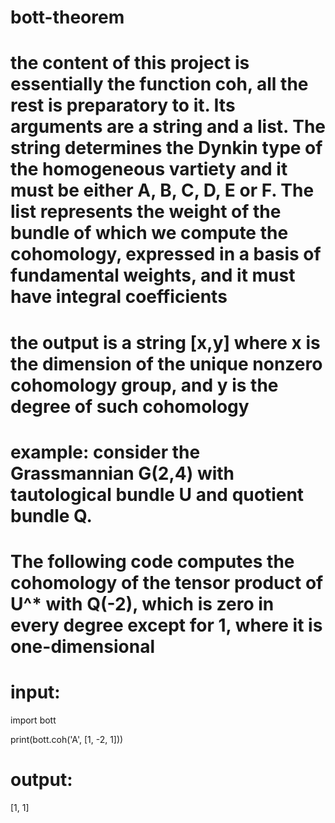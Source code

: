 # bott-theorem

# the content of this project is essentially the function coh, all the rest is preparatory to it. Its arguments are a string and a list. The string determines the Dynkin type of the homogeneous vartiety and it must be either A, B, C, D, E or F. The list represents the weight of the bundle of which we compute the cohomology, expressed in a basis of fundamental weights, and it must have integral coefficients

# the output is a string [x,y] where x is the dimension of the unique nonzero cohomology group, and y is the degree of such cohomology

# example: consider the Grassmannian G(2,4) with tautological bundle U and quotient bundle Q. 
# The following code computes the cohomology of the tensor product of U^* with Q(-2), which is zero in every degree except for 1, where it is one-dimensional

# input:
import bott

print(bott.coh('A', [1, -2, 1]))

# output: 
[1, 1]

